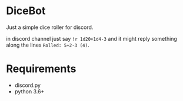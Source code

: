 # DiceBot

Just a simple dice roller for discord.

in discord channel just say `!r 1d20+1d4-3` and it might reply
something along the lines `Rolled: 5+2-3 (4)`.

# Requirements

 - discord.py
 - python 3.6+
